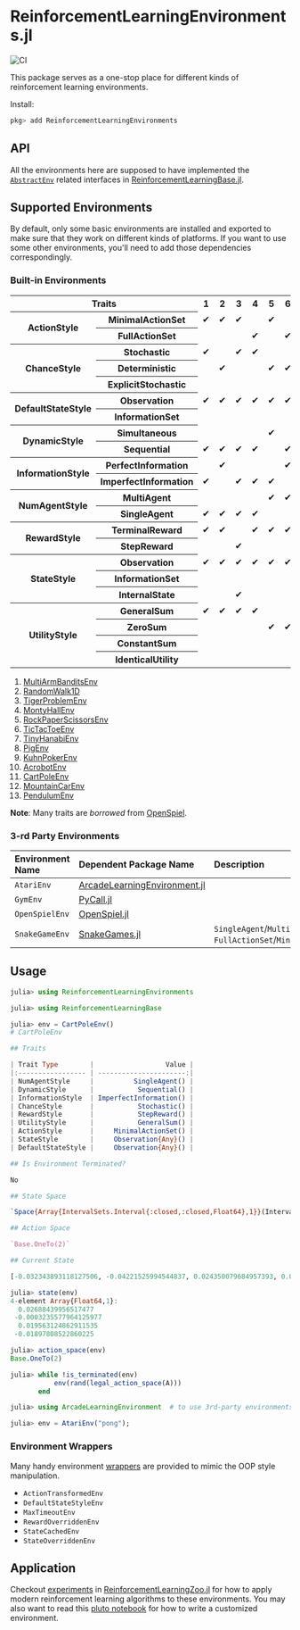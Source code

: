 # ReinforcementLearningEnvironments.jl

![CI](https://github.com/JuliaReinforcementLearning/ReinforcementLearningEnvironments.jl/workflows/CI/badge.svg)

This package serves as a one-stop place for different kinds of reinforcement learning environments.

Install:

```julia
pkg> add ReinforcementLearningEnvironments
```

## API

All the environments here are supposed to have implemented the [`AbstractEnv`](https://github.com/JuliaReinforcementLearning/ReinforcementLearningBase.jl/blob/9205f6d7bdde5d17a5d2baedefcf8a1854b40698/src/interface.jl#L230-L261) related interfaces in [ReinforcementLearningBase.jl](https://github.com/JuliaReinforcementLearning/ReinforcementLearningBase.jl).

## Supported Environments

By default, only some basic environments are installed and exported to make sure
that they work on different kinds of platforms. If you want to use some other
environments, you'll need to add those dependencies correspondingly.

### Built-in Environments

<table>
<th colspan="2">Traits</th><th> 1 </th><th> 2 </th><th> 3 </th><th> 4 </th><th> 5 </th><th> 6 </th><th> 7 </th><th> 8 </th><th> 9 </th><th> 10 </th><th> 11 </th><th> 12 </th><th> 13 </th><tr> <th rowspan="2"> ActionStyle </th><th> MinimalActionSet </th><td> ✔ </td><td> ✔ </td><td> ✔ </td><td> </td> <td> ✔ </td><td> </td> <td> ✔ </td><td> ✔ </td><td> ✔ </td><td> ✔ </td><td> ✔ </td><td> ✔ </td><td> ✔ </td></tr>
<tr> <th> FullActionSet </th><td> </td> <td> </td> <td> </td> <td> ✔ </td><td> </td> <td> ✔ </td><td> </td> <td> </td> <td> </td> <td> </td> <td> </td> <td> </td> <td> </td> </tr>
<tr> <th rowspan="3"> ChanceStyle </th><th> Stochastic </th><td> ✔ </td><td> </td> <td> ✔ </td><td> ✔ </td><td> </td> <td> </td> <td> </td> <td> </td> <td> </td> <td> ✔ </td><td> ✔ </td><td> ✔ </td><td> ✔ </td></tr>
<tr> <th> Deterministic </th><td> </td> <td> ✔ </td><td> </td> <td> </td> <td> ✔ </td><td> ✔ </td><td> </td> <td> </td> <td> </td> <td> </td> <td> </td> <td> </td> <td> </td> </tr>
<tr> <th> ExplicitStochastic </th><td> </td> <td> </td> <td> </td> <td> </td> <td> </td> <td> </td> <td> ✔ </td><td> ✔ </td><td> ✔ </td><td> </td> <td> </td> <td> </td> <td> </td> </tr>
<tr> <th rowspan="2"> DefaultStateStyle </th><th> Observation </th><td> ✔ </td><td> ✔ </td><td> ✔ </td><td> ✔ </td><td> ✔ </td><td> ✔ </td><td> </td> <td> ✔ </td><td> </td> <td> ✔ </td><td> ✔ </td><td> ✔ </td><td> ✔ </td></tr>
<tr> <th> InformationSet </th><td> </td> <td> </td> <td> </td> <td> </td> <td> </td> <td> </td> <td> ✔ </td><td> </td> <td> ✔ </td><td> </td> <td> </td> <td> </td> <td> </td> </tr>
<tr> <th rowspan="2"> DynamicStyle </th><th> Simultaneous </th><td> </td> <td> </td> <td> </td> <td> </td> <td> ✔ </td><td> </td> <td> </td> <td> </td> <td> </td> <td> </td> <td> </td> <td> </td> <td> </td> </tr>
<tr> <th> Sequential </th><td> ✔ </td><td> ✔ </td><td> ✔ </td><td> ✔ </td><td> </td> <td> ✔ </td><td> ✔ </td><td> ✔ </td><td> ✔ </td><td> ✔ </td><td> ✔ </td><td> ✔ </td><td> ✔ </td></tr>
<tr> <th rowspan="2"> InformationStyle </th><th> PerfectInformation </th><td> </td> <td> ✔ </td><td> </td> <td> </td> <td> </td> <td> ✔ </td><td> </td> <td> ✔ </td><td> </td> <td> </td> <td> </td> <td> </td> <td> </td> </tr>
<tr> <th> ImperfectInformation </th><td> ✔ </td><td> </td> <td> ✔ </td><td> ✔ </td><td> ✔ </td><td> </td> <td> ✔ </td><td> </td> <td> ✔ </td><td> ✔ </td><td> ✔ </td><td> ✔ </td><td> ✔ </td></tr>
<tr> <th rowspan="2"> NumAgentStyle </th><th> MultiAgent </th><td> </td> <td> </td> <td> </td> <td> </td> <td> ✔ </td><td> ✔ </td><td> ✔ </td><td> ✔ </td><td> ✔ </td><td> </td> <td> </td> <td> </td> <td> </td> </tr>
<tr> <th> SingleAgent </th><td> ✔ </td><td> ✔ </td><td> ✔ </td><td> ✔ </td><td> </td> <td> </td> <td> </td> <td> </td> <td> </td> <td> ✔ </td><td> ✔ </td><td> ✔ </td><td> ✔ </td></tr>
<tr> <th rowspan="2"> RewardStyle </th><th> TerminalReward </th><td> ✔ </td><td> ✔ </td><td> </td> <td> ✔ </td><td> ✔ </td><td> ✔ </td><td> ✔ </td><td> ✔ </td><td> ✔ </td><td> </td> <td> </td> <td> </td> <td> </td> </tr>
<tr> <th> StepReward </th><td> </td> <td> </td> <td> ✔ </td><td> </td> <td> </td> <td> </td> <td> </td> <td> </td> <td> </td> <td> ✔ </td><td> ✔ </td><td> ✔ </td><td> ✔ </td></tr>
<tr> <th rowspan="3"> StateStyle </th><th> Observation </th><td> ✔ </td><td> ✔ </td><td> ✔ </td><td> ✔ </td><td> ✔ </td><td> ✔ </td><td> </td> <td> ✔ </td><td> </td> <td> ✔ </td><td> ✔ </td><td> ✔ </td><td> ✔ </td></tr>
<tr> <th> InformationSet </th><td> </td> <td> </td> <td> </td> <td> </td> <td> </td> <td> </td> <td> ✔ </td><td> </td> <td> ✔ </td><td> </td> <td> </td> <td> </td> <td> </td> </tr>
<tr> <th> InternalState </th><td> </td> <td> </td> <td> ✔ </td><td> </td> <td> </td> <td> </td> <td> </td> <td> </td> <td> </td> <td> </td> <td> </td> <td> </td> <td> </td> </tr>
<tr> <th rowspan="4"> UtilityStyle </th><th> GeneralSum </th><td> ✔ </td><td> ✔ </td><td> ✔ </td><td> ✔ </td><td> </td> <td> </td> <td> </td> <td> </td> <td> </td> <td> ✔ </td><td> ✔ </td><td> ✔ </td><td> ✔ </td></tr>
<tr> <th> ZeroSum </th><td> </td> <td> </td> <td> </td> <td> </td> <td> ✔ </td><td> ✔ </td><td> </td> <td> </td> <td> ✔ </td><td> </td> <td> </td> <td> </td> <td> </td> </tr>
<tr> <th> ConstantSum </th><td> </td> <td> </td> <td> </td> <td> </td> <td> </td> <td> </td> <td> </td> <td> ✔ </td><td> </td> <td> </td> <td> </td> <td> </td> <td> </td> </tr>
<tr> <th> IdenticalUtility </th><td> </td> <td> </td> <td> </td> <td> </td> <td> </td> <td> </td> <td> ✔ </td><td> </td> <td> </td> <td> </td> <td> </td> <td> </td> <td> </td> </tr>
</table>
<ol><li> <a href="https://juliareinforcementlearning.org/ReinforcementLearning.jl/latest/rl_envs/#ReinforcementLearningEnvironments.MultiArmBanditsEnv-Tuple{}"> MultiArmBanditsEnv </a></li>
<li> <a href="https://juliareinforcementlearning.org/ReinforcementLearning.jl/latest/rl_envs/#ReinforcementLearningEnvironments.RandomWalk1D-Tuple{}"> RandomWalk1D </a></li>
<li> <a href="https://juliareinforcementlearning.org/ReinforcementLearning.jl/latest/rl_envs/#ReinforcementLearningEnvironments.TigerProblemEnv-Tuple{}"> TigerProblemEnv </a></li>
<li> <a href="https://juliareinforcementlearning.org/ReinforcementLearning.jl/latest/rl_envs/#ReinforcementLearningEnvironments.MontyHallEnv-Tuple{}"> MontyHallEnv </a></li>
<li> <a href="https://juliareinforcementlearning.org/ReinforcementLearning.jl/latest/rl_envs/#ReinforcementLearningEnvironments.RockPaperScissorsEnv-Tuple{}"> RockPaperScissorsEnv </a></li>
<li> <a href="https://juliareinforcementlearning.org/ReinforcementLearning.jl/latest/rl_envs/#ReinforcementLearningEnvironments.TicTacToeEnv-Tuple{}"> TicTacToeEnv </a></li>
<li> <a href="https://juliareinforcementlearning.org/ReinforcementLearning.jl/latest/rl_envs/#ReinforcementLearningEnvironments.TinyHanabiEnv-Tuple{}"> TinyHanabiEnv </a></li>
<li> <a href="https://juliareinforcementlearning.org/ReinforcementLearning.jl/latest/rl_envs/#ReinforcementLearningEnvironments.PigEnv-Tuple{}"> PigEnv </a></li>
<li> <a href="https://juliareinforcementlearning.org/ReinforcementLearning.jl/latest/rl_envs/#ReinforcementLearningEnvironments.KuhnPokerEnv-Tuple{}"> KuhnPokerEnv </a></li>
<li> <a href="https://juliareinforcementlearning.org/ReinforcementLearning.jl/latest/rl_envs/#ReinforcementLearningEnvironments.AcrobotEnv-Tuple{}"> AcrobotEnv </a></li>
<li> <a href="https://juliareinforcementlearning.org/ReinforcementLearning.jl/latest/rl_envs/#ReinforcementLearningEnvironments.CartPoleEnv-Tuple{}"> CartPoleEnv </a></li>
<li> <a href="https://juliareinforcementlearning.org/ReinforcementLearning.jl/latest/rl_envs/#ReinforcementLearningEnvironments.MountainCarEnv-Tuple{}"> MountainCarEnv </a></li>
<li> <a href="https://juliareinforcementlearning.org/ReinforcementLearning.jl/latest/rl_envs/#ReinforcementLearningEnvironments.PendulumEnv-Tuple{}"> PendulumEnv </a></li>
</ol>

**Note**: Many traits are *borrowed* from [OpenSpiel](https://github.com/deepmind/open_spiel).

### 3-rd Party Environments

| Environment Name | Dependent Package Name | Description |
| :--- | :--- | :--- |
| `AtariEnv` | [ArcadeLearningEnvironment.jl](https://github.com/JuliaReinforcementLearning/ArcadeLearningEnvironment.jl) | |
| `GymEnv` | [PyCall.jl](https://github.com/JuliaPy/PyCall.jl) | |
| `OpenSpielEnv` | [OpenSpiel.jl](https://github.com/JuliaReinforcementLearning/OpenSpiel.jl) | |
| `SnakeGameEnv` | [SnakeGames.jl](https://github.com/JuliaReinforcementLearning/SnakeGames.jl) | `SingleAgent`/`Multi-Agent`, `FullActionSet`/`MinimalActionSet`|

## Usage

```julia
julia> using ReinforcementLearningEnvironments

julia> using ReinforcementLearningBase

julia> env = CartPoleEnv()
# CartPoleEnv

## Traits

| Trait Type        |                  Value |
|:----------------- | ----------------------:|
| NumAgentStyle     |          SingleAgent() |
| DynamicStyle      |           Sequential() |
| InformationStyle  | ImperfectInformation() |
| ChanceStyle       |           Stochastic() |
| RewardStyle       |           StepReward() |
| UtilityStyle      |           GeneralSum() |
| ActionStyle       |     MinimalActionSet() |
| StateStyle        |     Observation{Any}() |
| DefaultStateStyle |     Observation{Any}() |

## Is Environment Terminated?

No

## State Space

`Space{Array{IntervalSets.Interval{:closed,:closed,Float64},1}}(IntervalSets.Interval{:closed,:closed,Float64}[-4.8..4.8, -1.0e38..1.0e38, -0.41887902047863906..0.41887902047863906, -1.0e38..1.0e38])`

## Action Space

`Base.OneTo(2)`

## Current State

[-0.032343893118127506, -0.04221525994544837, 0.024350079684957393, 0.04059943022508135]

julia> state(env)
4-element Array{Float64,1}:
  0.02688439956517477
 -0.0003235577964125977
  0.019563124862911535
 -0.01897808522860225

julia> action_space(env)
Base.OneTo(2)

julia> while !is_terminated(env)
           env(rand(legal_action_space(A)))
       end

julia> using ArcadeLearningEnvironment  # to use 3rd-party environments, you need to manually install and use the dependency first

julia> env = AtariEnv("pong");
```

### Environment Wrappers

Many handy environment [wrappers](https://github.com/JuliaReinforcementLearning/ReinforcementLearningEnvironments.jl/blob/master/src/environments/wrappers) are provided to mimic the OOP style
manipulation.

- `ActionTransformedEnv`
- `DefaultStateStyleEnv`
- `MaxTimeoutEnv`
- `RewardOverriddenEnv`
- `StateCachedEnv`
- `StateOverriddenEnv`

## Application

Checkout
[experiments](https://github.com/JuliaReinforcementLearning/ReinforcementLearningZoo.jl/tree/master/src/experiments)
in
[ReinforcementLearningZoo.jl](https://github.com/JuliaReinforcementLearning/ReinforcementLearningZoo.jl)
for how to apply modern reinforcement learning algorithms to these environments. You may also want to read this [pluto notebook](https://juliareinforcementlearning.org/blog/how_to_write_a_customized_environment/) for how to write a customized environment.
